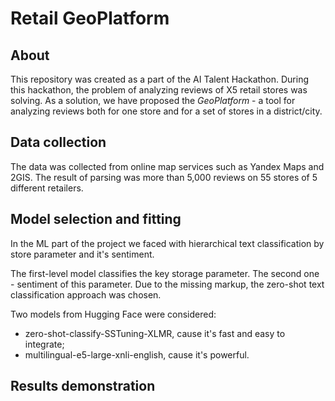 # Retail GeoPlatform
## About
This repository was created as a part of the AI Talent Hackathon. During this hackathon, the problem of analyzing reviews of X5 retail stores was solving. As a solution, we have proposed the *GeoPlatform* - a tool for analyzing reviews both for one store and for a set of stores in a district/city.

## Data collection
The data was collected from online map services such as Yandex Maps and 2GIS. The result of parsing was more than 5,000 reviews on 55 stores of 5 different retailers.

## Model selection and fitting
In the ML part of the project we faced with hierarchical text classification by store parameter and it's sentiment.

The first-level model classifies the key storage parameter. The second one - sentiment of this parameter. Due to the missing markup, the zero-shot text classification approach was chosen.

Two models from Hugging Face were considered:
- zero-shot-classify-SSTuning-XLMR, cause it's fast and easy to integrate;
- multilingual-e5-large-xnli-english, cause it's powerful.

## Results demonstration
